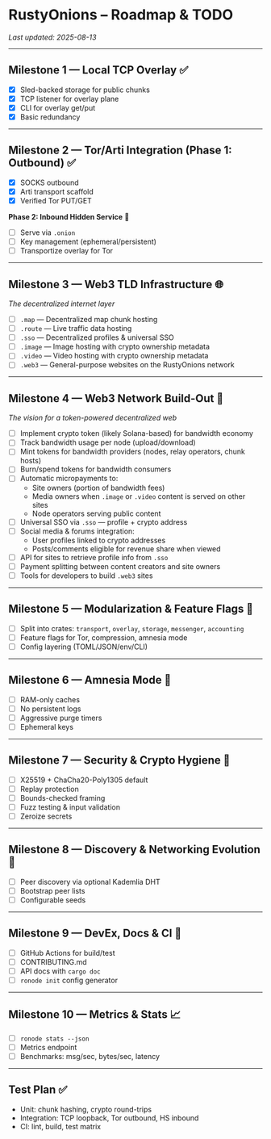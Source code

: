 # RustyOnions – Roadmap & TODO
_Last updated: 2025-08-13_

---

## Milestone 1 — Local TCP Overlay ✅
- [x] Sled-backed storage for public chunks
- [x] TCP listener for overlay plane
- [x] CLI for overlay get/put
- [x] Basic redundancy

---

## Milestone 2 — Tor/Arti Integration (Phase 1: Outbound) ✅
- [x] SOCKS outbound
- [x] Arti transport scaffold
- [x] Verified Tor PUT/GET

**Phase 2: Inbound Hidden Service** 🚧
- [ ] Serve via `.onion`
- [ ] Key management (ephemeral/persistent)
- [ ] Transportize overlay for Tor

---

## Milestone 3 — Web3 TLD Infrastructure 🌐
_The decentralized internet layer_
- [ ] `.map` — Decentralized map chunk hosting
- [ ] `.route` — Live traffic data hosting
- [ ] `.sso` — Decentralized profiles & universal SSO
- [ ] `.image` — Image hosting with crypto ownership metadata
- [ ] `.video` — Video hosting with crypto ownership metadata
- [ ] `.web3` — General-purpose websites on the RustyOnions network

---

## Milestone 4 — Web3 Network Build-Out 🚀
_The vision for a token-powered decentralized web_
- [ ] Implement crypto token (likely Solana-based) for bandwidth economy
- [ ] Track bandwidth usage per node (upload/download)
- [ ] Mint tokens for bandwidth providers (nodes, relay operators, chunk hosts)
- [ ] Burn/spend tokens for bandwidth consumers
- [ ] Automatic micropayments to:
  - Site owners (portion of bandwidth fees)
  - Media owners when `.image` or `.video` content is served on other sites
  - Node operators serving public content
- [ ] Universal SSO via `.sso` — profile + crypto address
- [ ] Social media & forums integration:
  - User profiles linked to crypto addresses
  - Posts/comments eligible for revenue share when viewed
- [ ] API for sites to retrieve profile info from `.sso`
- [ ] Payment splitting between content creators and site owners
- [ ] Tools for developers to build `.web3` sites

---

## Milestone 5 — Modularization & Feature Flags 🧱
- [ ] Split into crates: `transport`, `overlay`, `storage`, `messenger`, `accounting`
- [ ] Feature flags for Tor, compression, amnesia mode
- [ ] Config layering (TOML/JSON/env/CLI)

---

## Milestone 6 — Amnesia Mode 🧽
- [ ] RAM-only caches
- [ ] No persistent logs
- [ ] Aggressive purge timers
- [ ] Ephemeral keys

---

## Milestone 7 — Security & Crypto Hygiene 🔐
- [ ] X25519 + ChaCha20-Poly1305 default
- [ ] Replay protection
- [ ] Bounds-checked framing
- [ ] Fuzz testing & input validation
- [ ] Zeroize secrets

---

## Milestone 8 — Discovery & Networking Evolution 📡
- [ ] Peer discovery via optional Kademlia DHT
- [ ] Bootstrap peer lists
- [ ] Configurable seeds

---

## Milestone 9 — DevEx, Docs & CI 🧰
- [ ] GitHub Actions for build/test
- [ ] CONTRIBUTING.md
- [ ] API docs with `cargo doc`
- [ ] `ronode init` config generator

---

## Milestone 10 — Metrics & Stats 📈
- [ ] `ronode stats --json`
- [ ] Metrics endpoint
- [ ] Benchmarks: msg/sec, bytes/sec, latency

---

## Test Plan ✅
- Unit: chunk hashing, crypto round-trips
- Integration: TCP loopback, Tor outbound, HS inbound
- CI: lint, build, test matrix
